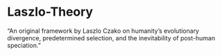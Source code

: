 # Laszlo-Theory
“An original framework by Laszlo Czako on humanity’s evolutionary divergence, predetermined selection, and the inevitability of post-human speciation.”
